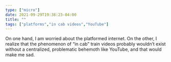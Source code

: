 ```yaml
---
type: ["micro"]
date: 2021-09-29T19:38:23-04:00
title: ""
tags: ["platforms","in cab videos","YouTube"]
---
```

On one hand, I am worried about the platformed internet. On the other, I realize that the phenomenon of “in cab” train videos probably wouldn’t exist without a centralized, problematic behemoth like YouTube, and that would make me sad.
